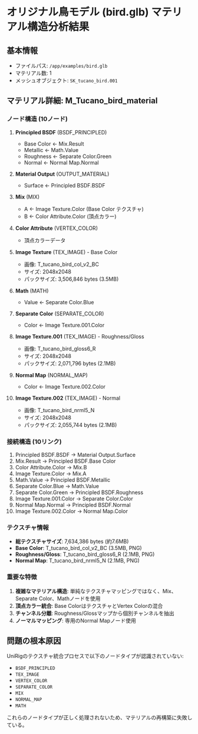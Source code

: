 # オリジナル鳥モデル (bird.glb) マテリアル構造分析結果

## 基本情報
- ファイルパス: `/app/examples/bird.glb`
- マテリアル数: 1
- メッシュオブジェクト: `SK_tucano_bird.001`

## マテリアル詳細: M_Tucano_bird_material

### ノード構造 (10ノード)
1. **Principled BSDF** (BSDF_PRINCIPLED)
   - Base Color ← Mix.Result
   - Metallic ← Math.Value
   - Roughness ← Separate Color.Green
   - Normal ← Normal Map.Normal

2. **Material Output** (OUTPUT_MATERIAL)
   - Surface ← Principled BSDF.BSDF

3. **Mix** (MIX)
   - A ← Image Texture.Color (Base Color テクスチャ)
   - B ← Color Attribute.Color (頂点カラー)

4. **Color Attribute** (VERTEX_COLOR)
   - 頂点カラーデータ

5. **Image Texture** (TEX_IMAGE) - Base Color
   - 画像: T_tucano_bird_col_v2_BC
   - サイズ: 2048x2048
   - パックサイズ: 3,506,846 bytes (3.5MB)

6. **Math** (MATH)
   - Value ← Separate Color.Blue

7. **Separate Color** (SEPARATE_COLOR)
   - Color ← Image Texture.001.Color

8. **Image Texture.001** (TEX_IMAGE) - Roughness/Gloss
   - 画像: T_tucano_bird_gloss6_R
   - サイズ: 2048x2048
   - パックサイズ: 2,071,796 bytes (2.1MB)

9. **Normal Map** (NORMAL_MAP)
   - Color ← Image Texture.002.Color

10. **Image Texture.002** (TEX_IMAGE) - Normal
    - 画像: T_tucano_bird_nrml5_N
    - サイズ: 2048x2048
    - パックサイズ: 2,055,744 bytes (2.1MB)

### 接続構造 (10リンク)
1. Principled BSDF.BSDF → Material Output.Surface
2. Mix.Result → Principled BSDF.Base Color
3. Color Attribute.Color → Mix.B
4. Image Texture.Color → Mix.A
5. Math.Value → Principled BSDF.Metallic
6. Separate Color.Blue → Math.Value
7. Separate Color.Green → Principled BSDF.Roughness
8. Image Texture.001.Color → Separate Color.Color
9. Normal Map.Normal → Principled BSDF.Normal
10. Image Texture.002.Color → Normal Map.Color

### テクスチャ情報
- **総テクスチャサイズ**: 7,634,386 bytes (約7.6MB)
- **Base Color**: T_tucano_bird_col_v2_BC (3.5MB, PNG)
- **Roughness/Gloss**: T_tucano_bird_gloss6_R (2.1MB, PNG)
- **Normal Map**: T_tucano_bird_nrml5_N (2.1MB, PNG)

### 重要な特徴
1. **複雑なマテリアル構造**: 単純なテクスチャマッピングではなく、Mix、Separate Color、Mathノードを使用
2. **頂点カラー統合**: Base ColorはテクスチャとVertex Colorの混合
3. **チャンネル分離**: Roughness/Glossマップから個別チャンネルを抽出
4. **ノーマルマッピング**: 専用のNormal Mapノード使用

## 問題の根本原因

UniRigのテクスチャ統合プロセスで以下のノードタイプが認識されていない:
- `BSDF_PRINCIPLED`
- `TEX_IMAGE` 
- `VERTEX_COLOR`
- `SEPARATE_COLOR`
- `MIX`
- `NORMAL_MAP`
- `MATH`

これらのノードタイプが正しく処理されないため、マテリアルの再構築に失敗している。
